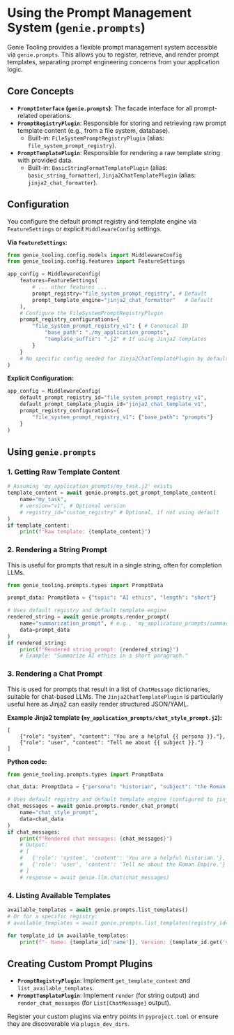 # Using the Prompt Management System (`genie.prompts`)

Genie Tooling provides a flexible prompt management system accessible via `genie.prompts`. This allows you to register, retrieve, and render prompt templates, separating prompt engineering concerns from your application logic.

## Core Concepts

*   **`PromptInterface` (`genie.prompts`)**: The facade interface for all prompt-related operations.
*   **`PromptRegistryPlugin`**: Responsible for storing and retrieving raw prompt template content (e.g., from a file system, database).
    *   Built-in: `FileSystemPromptRegistryPlugin` (alias: `file_system_prompt_registry`).
*   **`PromptTemplatePlugin`**: Responsible for rendering a raw template string with provided data.
    *   Built-in: `BasicStringFormatTemplatePlugin` (alias: `basic_string_formatter`), `Jinja2ChatTemplatePlugin` (alias: `jinja2_chat_formatter`).

## Configuration

You configure the default prompt registry and template engine via `FeatureSettings` or explicit `MiddlewareConfig` settings.

**Via `FeatureSettings`:**

```python
from genie_tooling.config.models import MiddlewareConfig
from genie_tooling.config.features import FeatureSettings

app_config = MiddlewareConfig(
    features=FeatureSettings(
        # ... other features ...
        prompt_registry="file_system_prompt_registry", # Default
        prompt_template_engine="jinja2_chat_formatter"   # Default
    ),
    # Configure the FileSystemPromptRegistryPlugin
    prompt_registry_configurations={
        "file_system_prompt_registry_v1": { # Canonical ID
            "base_path": "./my_application_prompts",
            "template_suffix": ".j2" # If using Jinja2 templates
        }
    }
    # No specific config needed for Jinja2ChatTemplatePlugin by default
)
```

**Explicit Configuration:**

```python
app_config = MiddlewareConfig(
    default_prompt_registry_id="file_system_prompt_registry_v1",
    default_prompt_template_plugin_id="jinja2_chat_template_v1",
    prompt_registry_configurations={
        "file_system_prompt_registry_v1": {"base_path": "prompts"}
    }
)
```

## Using `genie.prompts`

### 1. Getting Raw Template Content

```python
# Assuming 'my_application_prompts/my_task.j2' exists
template_content = await genie.prompts.get_prompt_template_content(
    name="my_task", 
    # version="v1", # Optional version
    # registry_id="custom_registry" # Optional, if not using default
)
if template_content:
    print(f"Raw template: {template_content}")
```

### 2. Rendering a String Prompt

This is useful for prompts that result in a single string, often for completion LLMs.

```python
from genie_tooling.prompts.types import PromptData

prompt_data: PromptData = {"topic": "AI ethics", "length": "short"}

# Uses default registry and default template engine
rendered_string = await genie.prompts.render_prompt(
    name="summarization_prompt", # e.g., 'my_application_prompts/summarization_prompt.txt'
    data=prompt_data
)
if rendered_string:
    print(f"Rendered string prompt: {rendered_string}")
    # Example: "Summarize AI ethics in a short paragraph."
```

### 3. Rendering a Chat Prompt

This is used for prompts that result in a list of `ChatMessage` dictionaries, suitable for chat-based LLMs. The `Jinja2ChatTemplatePlugin` is particularly useful here as Jinja2 can easily render structured JSON/YAML.

**Example Jinja2 template (`my_application_prompts/chat_style_prompt.j2`):**
```jinja2
[
    {"role": "system", "content": "You are a helpful {{ persona }}."},
    {"role": "user", "content": "Tell me about {{ subject }}."}
]
```

**Python code:**
```python
from genie_tooling.prompts.types import PromptData

chat_data: PromptData = {"persona": "historian", "subject": "the Roman Empire"}

# Uses default registry and default template engine (configured to jinja2_chat_formatter)
chat_messages = await genie.prompts.render_chat_prompt(
    name="chat_style_prompt", 
    data=chat_data
)
if chat_messages:
    print(f"Rendered chat messages: {chat_messages}")
    # Output:
    # [
    #   {'role': 'system', 'content': 'You are a helpful historian.'},
    #   {'role': 'user', 'content': 'Tell me about the Roman Empire.'}
    # ]
    # response = await genie.llm.chat(chat_messages)
```

### 4. Listing Available Templates

```python
available_templates = await genie.prompts.list_templates()
# Or for a specific registry:
# available_templates = await genie.prompts.list_templates(registry_id="my_other_registry")

for template_id in available_templates:
    print(f"- Name: {template_id['name']}, Version: {template_id.get('version', 'N/A')}, Desc: {template_id.get('description')}")
```

## Creating Custom Prompt Plugins

*   **`PromptRegistryPlugin`**: Implement `get_template_content` and `list_available_templates`.
*   **`PromptTemplatePlugin`**: Implement `render` (for string output) and `render_chat_messages` (for `List[ChatMessage]` output).

Register your custom plugins via entry points in `pyproject.toml` or ensure they are discoverable via `plugin_dev_dirs`.
